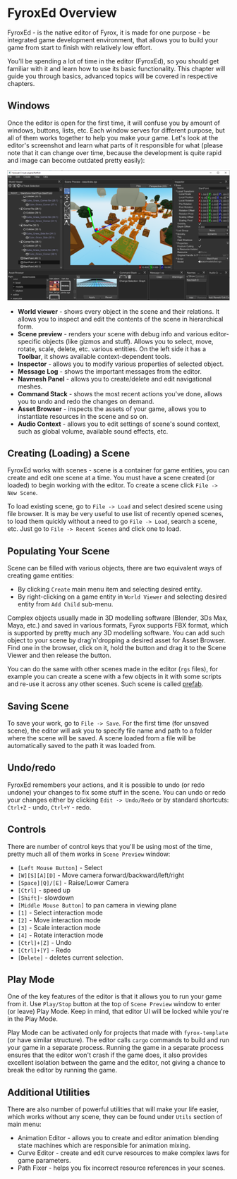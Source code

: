 # FyroxEd Overview

FyroxEd - is the native editor of Fyrox, it is made for one purpose - be integrated game development environment,
that allows you to build your game from start to finish with relatively low effort.

You'll be spending a lot of time in the editor (FyroxEd), so you should get familiar with it and learn how to use its 
basic functionality. This chapter will guide you through basics, advanced topics will be covered in respective chapters.

## Windows

Once the editor is open for the first time, it will confuse you by amount of windows, buttons, lists, etc. Each window
serves for different purpose, but all of them works together to help you make your game. Let's look at the editor's
screenshot and learn what parts of it responsible for what (please note that it can change over time, because the 
development is quite rapid and image can become outdated pretty easily):

![Windows](./overview.png)

- **World viewer** - shows every object in the scene and their relations. It allows you to inspect and edit the 
contents of the scene in hierarchical form.
- **Scene preview** - renders your scene with debug info and various editor-specific objects (like gizmos and
stuff). Allows you to select, move, rotate, scale, delete, etc. various entities. On the left side it has a **Toolbar**,
it shows available context-dependent tools.
- **Inspector** - allows you to modify various properties of selected object.
- **Message Log** - shows the important messages from the editor.
- **Navmesh Panel** - allows you to create/delete and edit navigational meshes.
- **Command Stack** - shows the most recent actions you've done, allows you to undo and redo the changes on demand.
- **Asset Browser** - inspects the assets of your game, allows you to instantiate resources in the scene and so on.
- **Audio Context** - allows you to edit settings of scene's sound context, such as global volume, available sound 
effects, etc.

## Creating (Loading) a Scene

FyroxEd works with scenes - scene is a container for game entities, you can create and edit one scene at a time. You
must have a scene created (or loaded) to begin working with the editor. To create a scene click `File -> New Scene`.

To load existing scene, go to `File -> Load` and select desired scene using file browser. It is may be very useful
to use list of recently opened scenes, to load them quickly without a need to go `File -> Load`, search a scene, etc.
Just go to `File -> Recent Scenes` and click one to load.

## Populating Your Scene

Scene can be filled with various objects, there are two equivalent ways of creating game entities:

- By clicking `Create` main menu item and selecting desired entity.
- By right-clicking on a game entity in `World Viewer` and selecting desired entity from `Add Child` sub-menu.

Complex objects usually made in 3D modelling software (Blender, 3Ds Max, Maya, etc.) and saved in various formats, Fyrox
supports FBX format, which is supported by pretty much any 3D modelling software. You can add such object to your scene
by drag'n'dropping a desired asset for Asset Browser. Find one in the browser, click on it, hold the button and drag it
to the Scene Viewer and then release the button. 

You can do the same with other scenes made in the editor (`rgs` files), for example you can create a scene with a few 
objects in it with some scripts and re-use it across any other scenes. Such scene is called [prefab](../scene/prefab.md).

## Saving Scene

To save your work, go to `File -> Save`. For the first time (for unsaved scene), the editor will ask you to specify 
file name and path to a folder where the scene will be saved. A scene loaded from a file will be automatically saved 
to the path it was loaded from.

## Undo/redo

FyroxEd remembers your actions, and it is possible to undo (or redo undone) your changes to fix some stuff in the scene.
You can undo or redo your changes either by clicking `Edit -> Undo/Redo` or by standard shortcuts: `Ctrl+Z` - undo,
`Ctrl+Y` - redo.

## Controls

There are number of control keys that you'll be using most of the time, pretty much all of them works in `Scene Preview`
window:

- `[Left Mouse Button]` - Select
- `[W][S][A][D]` - Move camera forward/backward/left/right
- `[Space][Q]/[E]` - Raise/Lower Camera
- `[Ctrl]` - speed up
- `[Shift]`- slowdown
- `[Middle Mouse Button]` to pan camera in viewing plane
- `[1]` - Select interaction mode
- `[2]` - Move interaction mode
- `[3]` - Scale interaction mode
- `[4]` - Rotate interaction mode
- `[Ctrl]+[Z]` - Undo
- `[Ctrl]+[Y]` - Redo
- `[Delete]` - deletes current selection.

## Play Mode

One of the key features of the editor is that it allows you to run your game from it. Use `Play/Stop` button at the
top of `Scene Preview` window to enter (or leave) Play Mode. Keep in mind, that editor UI will be locked while you're
in the Play Mode. 

Play Mode can be activated only for projects that made with `fyrox-template` (or have similar structure). The editor
calls `cargo` commands to build and run your game in a separate process. Running the game in a separate process ensures
that the editor won't crash if the game does, it also provides excellent isolation between the game and the editor, not
giving a chance to break the editor by running the game.

## Additional Utilities

There are also number of powerful utilities that will make your life easier, which works without any scene, they can be
found under `Utils` section of main menu: 

- Animation Editor - allows you to create and editor animation blending state machines which are responsible for 
animation mixing.
- Curve Editor - create and edit curve resources to make complex laws for game parameters.
- Path Fixer - helps you fix incorrect resource references in your scenes.
